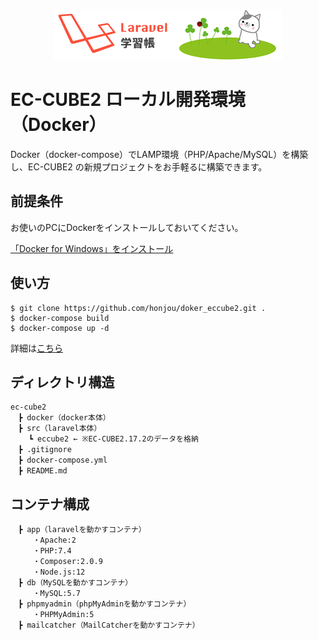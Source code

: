 <p align="center"><img src="https://raw.githubusercontent.com/honjou/docker_practice/images/logo.png"></p>

# EC-CUBE2 ローカル開発環境（Docker）

Docker（docker-compose）でLAMP環境（PHP/Apache/MySQL）を構築し、EC-CUBE2 の新規プロジェクトをお手軽るに構築できます。

## 前提条件

お使いのPCにDockerをインストールしておいてください。

[「Docker for Windows」をインストール](https://laraweb.net/environment/6402/)

## 使い方

```
$ git clone https://github.com/honjou/doker_eccube2.git .
$ docker-compose build
$ docker-compose up -d
```

詳細は[こちら](#)

## ディレクトリ構造

```
ec-cube2
　┣ docker（docker本体）
　┣ src（laravel本体）
    ┗ eccube2 ← ※EC-CUBE2.17.2のデータを格納
　┣ .gitignore
　┣ docker-compose.yml
　┣ README.md
```

## コンテナ構成

```
　┣ app（laravelを動かすコンテナ）
　　　・Apache:2
　　　・PHP:7.4
　　　・Composer:2.0.9
     ・Node.js:12
　┣ db（MySQLを動かすコンテナ）
　　　・MySQL:5.7
　┣ phpmyadmin（phpMyAdminを動かすコンテナ）
　　　・PHPMyAdmin:5
　┣ mailcatcher（MailCatcherを動かすコンテナ）
```
